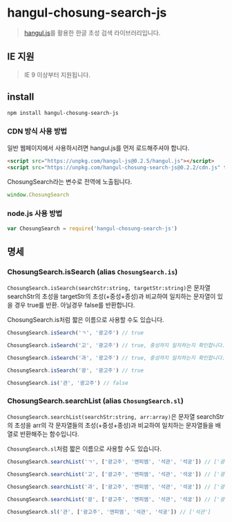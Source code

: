 # hangul-chosung-search-js

> [hangul.js](https://www.npmjs.com/package/hangul-js)를 활용한 한글 초성 검색 라이브러리입니다. 

## IE 지원

> IE 9 이상부터 지원됩니다.

## install

```
npm install hangul-chosung-search-js
```

### CDN 방식 사용 방법

일반 웹페이지에서 사용하시려면 hangul.js를 먼저 로드해주셔야 합니다.
  
```html
<script src="https://unpkg.com/hangul-js@0.2.5/hangul.js"></script>
<script src="https://unpkg.com/hangul-chosung-search-js@0.2.2/cdn.js" type="text/javascript"></script>
```

ChosungSearch라는 변수로 전역에 노출됩니다.

```js
window.ChosungSearch
```

### node.js 사용 방법

```js
var ChosungSearch = require('hangul-chosung-search-js')
```

## 명세

### ChosungSearch.isSearch (alias `ChosungSearch.is`)

`ChosungSearch.isSearch(searchStr:string, targetStr:string)`은 문자열 searchStr의 초성을 targetStr의 초성(+중성+종성)과 비교하여 일치하는 문자열이 있을 경우 true를 반환. 아닐경우 false를 반환합니다.

ChosungSearch.is처럼 짧은 이름으로 사용할 수도 있습니다.

```js
ChosungSearch.isSearch('ㄱ', '광고주') // true

ChosungSearch.isSearch('고', '광고주') // true, 중성까지 일치하는지 확인합니다.

ChosungSearch.isSearch('과', '광고주') // true, 중성까지 일치하는지 확인합니다.

ChosungSearch.isSearch('광', '광고주') // true

ChosungSearch.is('관', '광고주') // false 
```

### ChosungSearch.searchList (alias `ChosungSearch.sl`)

`ChosungSearch.searchList(searchStr:string, arr:array)`은 문자열 searchStr의 초성을 arr의 각 문자열들의 초성(+중성+종성)과 비교하여 일치하는 문자열들을 배열로 반환해주는 함수입니다.

`ChosungSearch.sl`처럼 짧은 이름으로 사용할 수도 있습니다.

```js
ChosungSearch.searchList('ㄱ', ['광고주', '엔피엠', '석관', '석궁']) // ['광고주', '석관', '석궁']

ChosungSearch.searchList('고', ['광고주', '엔피엠', '석관', '석궁']) // ['광고주', '석관']

ChosungSearch.searchList('과', ['광고주', '엔피엠', '석관', '석궁']) // ['광고주', '석관']

ChosungSearch.searchList('광', ['광고주', '엔피엠', '석관', '석궁']) // ['광고주']

ChosungSearch.sl('관', ['광고주', '엔피엠', '석관', '석궁']) // ['석관']
```